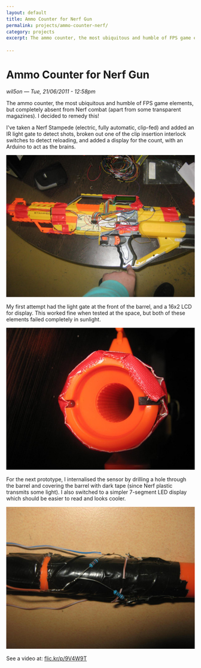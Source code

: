 ```yaml
---
layout: default
title: Ammo Counter for Nerf Gun
permalink: projects/ammo-counter-nerf/
category: projects
excerpt: The ammo counter, the most ubiquitous and humble of FPS game elements, but completely absent from Nerf combat (apart from some transparent magazines). I decided to remedy this!

---
```


Ammo Counter for Nerf Gun
====================

*wil5on — Tue, 21/06/2011 - 12:58pm*

The ammo counter, the most ubiquitous and humble of FPS game elements, but completely absent from Nerf combat (apart from some transparent magazines). I decided to remedy this!

I've taken a Nerf Stampede (electric, fully automatic, clip-fed) and added an IR light gate to detect shots, broken out one of the clip insertion interlock switches to detect reloading, and added a display for the count, with an Arduino to act as the brains.

![Nerf Gun](/assets/projects/ammo-counter-nerf/NerfGun.jpg)

My first attempt had the light gate at the front of the barrel, and a 16x2 LCD for display. This worked fine when tested at the space, but both of these elements failed completely in sunlight.

![Barrel](/assets/projects/ammo-counter-nerf/Barrel.jpg)

For the next prototype, I internalised the sensor by drilling a hole through the barrel and covering the barrel with dark tape (since Nerf plastic transmits some light). I also switched to a simpler 7-segment LED display which should be easier to read and looks cooler.

![Prototype](/assets/projects/ammo-counter-nerf/Prototype.jpg)

See a video at: [flic.kr/p/9V4W9T](flic.kr/p/9V4W9T)